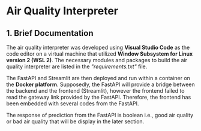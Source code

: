 # Air Quality Interpreter

## 1. Brief Documentation

The air quality interpreter was developed using **Visual Studio Code** as the code editor on a virtual machine that utilized **Window Subsystem for Linux version 2 (WSL 2)**. The necessary modules and packages to build the air quality interpreter are listed in the _"requirements.txt"_ file. 

The FastAPI and Streamlit are then deployed and run within a container on the **Docker platform**. Supposedly, the FastAPI will provide a bridge between the backend and the frontend (Streamlit), however the frontend failed to read the gateway link provided by the FastAPI. Therefore, the frontend has been embedded with several codes from the FastAPI.

The response of prediction from the FastAPI is boolean i.e., good air quality or bad air quality that will be display in the later section.











